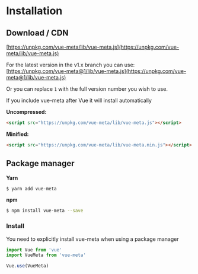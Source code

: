 # Installation

## Download / CDN

[https://unpkg.com/vue-meta/lib/vue-meta.js](https://unpkg.com/vue-meta/lib/vue-meta.js)

For the latest version in the v1.x branch you can use:<br/>
[https://unpkg.com/vue-meta@1/lib/vue-meta.js](https://unpkg.com/vue-meta@1/lib/vue-meta.js)

Or you can replace `1` with the full version number you wish to use.

If you include vue-meta after Vue it will install automatically

**Uncompressed:**
```html
<script src="https://unpkg.com/vue-meta/lib/vue-meta.js"></script>
```

**Minified:**
```html
<script src="https://unpkg.com/vue-meta/lib/vue-meta.min.js"></script>
```

## Package manager
**Yarn**
```sh
$ yarn add vue-meta
```

**npm**
```sh
$ npm install vue-meta --save
```

### Install
You need to explicitly install vue-meta when using a package manager

```js
import Vue from 'vue'
import VueMeta from 'vue-meta'

Vue.use(VueMeta)
```
